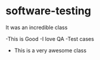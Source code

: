 # software-testing
It was an incredible class


-This is Good
-I love QA
-Test cases
- This is a very awesome class
